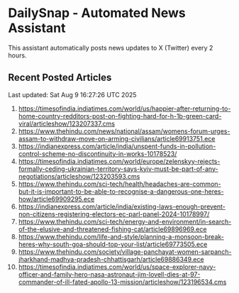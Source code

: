 # DailySnap - Automated News Assistant

This assistant automatically posts news updates to X (Twitter) every 2 hours.

## Recent Posted Articles

Last updated: Sat Aug  9 16:27:26 UTC 2025

1. https://timesofindia.indiatimes.com/world/us/happier-after-returning-to-home-country-redditors-post-on-fighting-hard-for-h-1b-green-card-viral/articleshow/123207337.cms
2. https://www.thehindu.com/news/national/assam/womens-forum-urges-assam-to-withdraw-move-on-arming-civilians/article69913751.ece
3. https://indianexpress.com/article/india/unspent-funds-in-pollution-control-scheme-no-discontinuity-in-works-10178523/
4. https://timesofindia.indiatimes.com/world/europe/zelenskyy-rejects-formally-ceding-ukrainian-territory-says-kyiv-must-be-part-of-any-negotiations/articleshow/123203593.cms
5. https://www.thehindu.com/sci-tech/health/headaches-are-common-but-it-is-important-to-be-able-to-recognise-a-dangerous-one-heres-how/article69909295.ece
6. https://indianexpress.com/article/india/existing-laws-enough-prevent-non-citizens-registering-electors-ec-parl-panel-2024-10178997/
7. https://www.thehindu.com/sci-tech/energy-and-environment/in-search-of-the-elusive-and-threatened-fishing-cat/article69896969.ece
8. https://www.thehindu.com/life-and-style/planning-a-monsoon-break-heres-why-south-goa-should-top-your-list/article69773505.ece
9. https://www.thehindu.com/society/village-panchayat-women-sarpanch-jharkhand-madhya-pradesh-chhattisgarh/article69886349.ece
10. https://timesofindia.indiatimes.com/world/us/space-explorer-navy-officer-and-family-hero-nasa-astronaut-jim-lovell-dies-at-97-commander-of-ill-fated-apollo-13-mission/articleshow/123196534.cms
